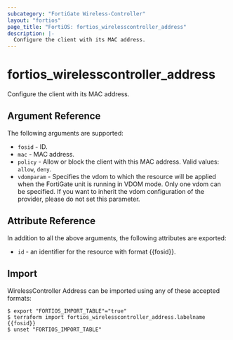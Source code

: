 ```yaml
---
subcategory: "FortiGate Wireless-Controller"
layout: "fortios"
page_title: "FortiOS: fortios_wirelesscontroller_address"
description: |-
  Configure the client with its MAC address.
---
```


# fortios_wirelesscontroller_address
Configure the client with its MAC address.

## Argument Reference

The following arguments are supported:

* `fosid` - ID.
* `mac` - MAC address.
* `policy` - Allow or block the client with this MAC address. Valid values: `allow`, `deny`.
* `vdomparam` - Specifies the vdom to which the resource will be applied when the FortiGate unit is running in VDOM mode. Only one vdom can be specified. If you want to inherit the vdom configuration of the provider, please do not set this parameter.


## Attribute Reference

In addition to all the above arguments, the following attributes are exported:
* `id` - an identifier for the resource with format {{fosid}}.

## Import

WirelessController Address can be imported using any of these accepted formats:
```
$ export "FORTIOS_IMPORT_TABLE"="true"
$ terraform import fortios_wirelesscontroller_address.labelname {{fosid}}
$ unset "FORTIOS_IMPORT_TABLE"
```
